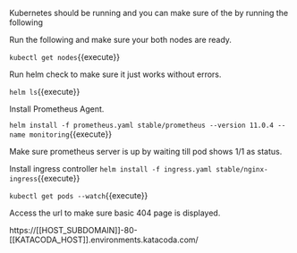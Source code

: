 
Kubernetes should be running and you can make sure of the by running the following

Run the following and make sure your both nodes are ready.

`kubectl get nodes`{{execute}}

Run helm check to make sure it just works without errors.

`helm ls`{{execute}}

Install Prometheus Agent.

`helm install -f prometheus.yaml stable/prometheus --version 11.0.4 --name monitoring`{{execute}}

Make sure prometheus server is up by waiting till pod shows 1/1 as status.

Install ingress controller
`helm install -f ingress.yaml stable/nginx-ingress`{{execute}}

`kubectl get pods --watch`{{execute}}

Access the url to make sure basic 404 page is displayed.

https://[[HOST_SUBDOMAIN]]-80-[[KATACODA_HOST]].environments.katacoda.com/
